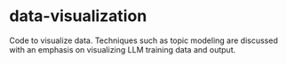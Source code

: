 # data-visualization
Code to visualize data. Techniques such as topic modeling are discussed with an emphasis on visualizing LLM training data and output. 
